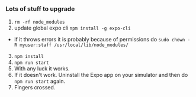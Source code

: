 ### Lots of stuff to upgrade

1. `rm -rf node_modules`
2. update global expo cli `npm install -g expo-cli`
  - if it throws errors it is probably because of permissions do `sudo chown -R myuser:staff /usr/local/lib/node_modules/`
3. `npm install`
4. `npm run start`
5. With any luck it works.
6. If it doesn't work. Uninstall the Expo app on your simulator and then do `npm run start` again.
7. Fingers crossed.